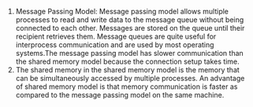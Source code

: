 1. Message Passing Model: Message passing model allows multiple processes to read and write data to the message queue without being connected to each other. Messages are stored on the queue until their recipient retrieves them. Message queues are quite useful for interprocess communication and are used by most operating systems.The message passing model has slower communication than the shared memory model because the connection setup takes time.
2. The shared memory in the shared memory model is the memory that can be simultaneously accessed by multiple processes. An advantage of shared memory model is that memory communication is faster as compared to the message passing model on the same machine.
